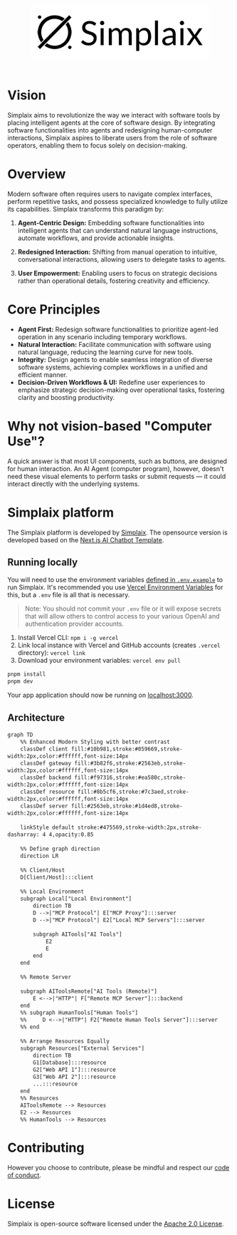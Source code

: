 <p align="center">
  <picture>
    <source media="(prefers-color-scheme: dark)" srcset="public/images/logo_hori_400_150.jpg">
    <source media="(prefers-color-scheme: light)" srcset="public/images/logo_hori_400_150.jpg">
    <img alt="Simplaix" src="public/images/logo_hori_400_150.jpg" width="400" height="125" style="max-width: 100%;">
  </picture>
  <br/>
  <br/>
</p>

# Vision

Simplaix aims to revolutionize the way we interact with software tools by placing intelligent agents at the core of software design. By integrating software functionalities into agents and redesigning human-computer interactions, Simplaix aspires to liberate users from the role of software operators, enabling them to focus solely on decision-making.

# Overview

Modern software often requires users to navigate complex interfaces, perform repetitive tasks, and possess specialized knowledge to fully utilize its capabilities. Simplaix transforms this paradigm by:

1. **Agent-Centric Design:** Embedding software functionalities into intelligent agents that can understand natural language instructions, automate workflows, and provide actionable insights.

2. **Redesigned Interaction:** Shifting from manual operation to intuitive, conversational interactions, allowing users to delegate tasks to agents.

3. **User Empowerment:** Enabling users to focus on strategic decisions rather than operational details, fostering creativity and efficiency.

# Core Principles

- **Agent First:** Redesign software functionalities to prioritize agent-led operation in any scenario including temporary workflows.
- **Natural Interaction:** Facilitate communication with software using natural language, reducing the learning curve for new tools.
- **Integrity:** Design agents to enable seamless integration of diverse software systems, achieving complex workflows in a unified and efficient manner.
- **Decision-Driven Workflows & UI:** Redefine user experiences to emphasize strategic decision-making over operational tasks, fostering clarity and boosting productivity.

# Why not vision-based "Computer Use"?

A quick answer is that most UI components, such as buttons, are designed for human interaction. An AI Agent (computer program), however, doesn't need these visual elements to perform tasks or submit requests — it could interact directly with the underlying systems.

# Simplaix platform

The Simplaix platform is developed by [Simplaix](https://simplaix.com). The opensource version is developed based on the [Next.js AI Chatbot Template](https://github.com/vercel/ai-chatbot).

## Running locally

You will need to use the environment variables [defined in `.env.example`](.env.example) to run Simplaix. It's recommended you use [Vercel Environment Variables](https://vercel.com/docs/projects/environment-variables) for this, but a `.env` file is all that is necessary.

> Note: You should not commit your `.env` file or it will expose secrets that will allow others to control access to your various OpenAI and authentication provider accounts.

1. Install Vercel CLI: `npm i -g vercel`
2. Link local instance with Vercel and GitHub accounts (creates `.vercel` directory): `vercel link`
3. Download your environment variables: `vercel env pull`

```bash
pnpm install
pnpm dev
```

Your app application should now be running on [localhost:3000](http://localhost:3000/).


## Architecture

```mermaid
graph TD
    %% Enhanced Modern Styling with better contrast
    classDef client fill:#10b981,stroke:#059669,stroke-width:2px,color:#ffffff,font-size:14px
    classDef gateway fill:#3b82f6,stroke:#2563eb,stroke-width:2px,color:#ffffff,font-size:14px
    classDef backend fill:#f97316,stroke:#ea580c,stroke-width:2px,color:#ffffff,font-size:14px
    classDef resource fill:#8b5cf6,stroke:#7c3aed,stroke-width:2px,color:#ffffff,font-size:14px
    classDef server fill:#2563eb,stroke:#1d4ed8,stroke-width:2px,color:#ffffff,font-size:14px

    linkStyle default stroke:#475569,stroke-width:2px,stroke-dasharray: 4 4,opacity:0.85

    %% Define graph direction
    direction LR

    %% Client/Host
    D[Client/Host]:::client

    %% Local Environment
    subgraph Local["Local Environment"]
        direction TB
        D -->|"MCP Protocol"| E["MCP Proxy"]:::server
        D -->|"MCP Protocol"| E2["Local MCP Servers"]:::server

        subgraph AITools["AI Tools"]
            E2
            E
        end
    end

    %% Remote Server

    subgraph AIToolsRemote["AI Tools (Remote)"]
        E <-->|"HTTP"| F["Remote MCP Server"]:::backend
    end
    %% subgraph HumanTools["Human Tools"]
    %%     D <-->|"HTTP"| F2["Remote Human Tools Server"]:::server
    %% end

    %% Arrange Resources Equally
    subgraph Resources["External Services"]
        direction TB
        G1[Database]:::resource
        G2["Web API 1"]:::resource
        G3["Web API 2"]:::resource
        ...:::resource
    end
    %% Resources
    AIToolsRemote --> Resources
    E2 --> Resources
    %% HumanTools --> Resources

```

# Contributing

However you choose to contribute, please be mindful and respect our [code of conduct](CODE_OF_CONDUCT.md).

# License

Simplaix is open-source software licensed under the [Apache 2.0 License](https://github.com/simplaix/simplaix?tab=Apache-2.0-1-ov-file).
